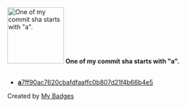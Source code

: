 <img src="https://github.com/my-badges/my-badges/blob/master/src/all-badges/abc-commit/a-commit.png?raw=true" alt="One of my commit sha starts with &quot;a&quot;." title="One of my commit sha starts with &quot;a&quot;." width="128">
<strong>One of my commit sha starts with &quot;a&quot;.</strong>
<br><br>

- <a href="https://github.com/ben-of-codecraft/electron-wix-msi/commit/a7ff90ac7620cbafdfaaffc0b807d21f4b66b4e5"><strong>a</strong>7ff90ac7620cbafdfaaffc0b807d21f4b66b4e5</a>


Created by <a href="https://github.com/my-badges/my-badges">My Badges</a>
